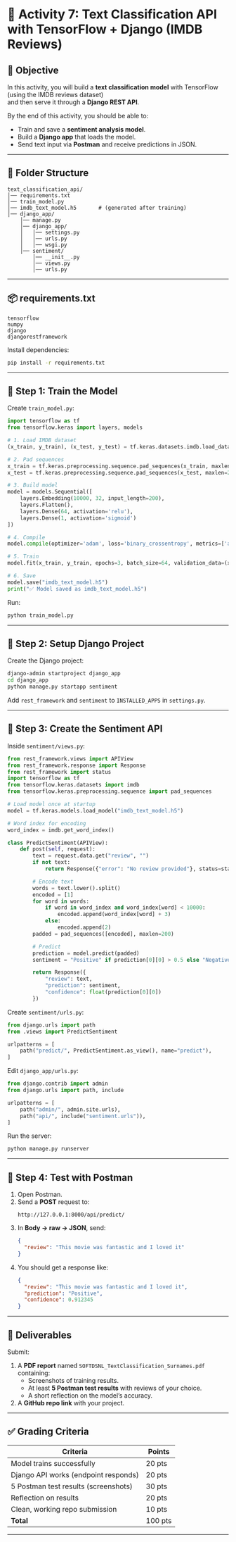 # 📝 Activity 7: Text Classification API with TensorFlow + Django (IMDB Reviews)

## 🎯 Objective
In this activity, you will build a **text classification model** with TensorFlow (using the IMDB reviews dataset)  
and then serve it through a **Django REST API**.  

By the end of this activity, you should be able to:
- Train and save a **sentiment analysis model**.  
- Build a **Django app** that loads the model.  
- Send text input via **Postman** and receive predictions in JSON.  

---

## 📂 Folder Structure
```
text_classification_api/
│── requirements.txt
│── train_model.py
│── imdb_text_model.h5       # (generated after training)
│── django_app/
    │── manage.py
    │── django_app/
    │   │── settings.py
    │   │── urls.py
    │   │── wsgi.py
    │── sentiment/
        │── __init__.py
        │── views.py
        │── urls.py
```

---

## 📦 requirements.txt
```
tensorflow
numpy
django
djangorestframework
```

Install dependencies:
```bash
pip install -r requirements.txt
```

---

## 🚀 Step 1: Train the Model
Create `train_model.py`:

```python
import tensorflow as tf
from tensorflow.keras import layers, models

# 1. Load IMDB dataset
(x_train, y_train), (x_test, y_test) = tf.keras.datasets.imdb.load_data(num_words=10000)

# 2. Pad sequences
x_train = tf.keras.preprocessing.sequence.pad_sequences(x_train, maxlen=200)
x_test = tf.keras.preprocessing.sequence.pad_sequences(x_test, maxlen=200)

# 3. Build model
model = models.Sequential([
    layers.Embedding(10000, 32, input_length=200),
    layers.Flatten(),
    layers.Dense(64, activation='relu'),
    layers.Dense(1, activation='sigmoid')
])

# 4. Compile
model.compile(optimizer='adam', loss='binary_crossentropy', metrics=['accuracy'])

# 5. Train
model.fit(x_train, y_train, epochs=3, batch_size=64, validation_data=(x_test, y_test))

# 6. Save
model.save("imdb_text_model.h5")
print("✅ Model saved as imdb_text_model.h5")
```

Run:
```bash
python train_model.py
```

---

## 🚀 Step 2: Setup Django Project
Create the Django project:

```bash
django-admin startproject django_app
cd django_app
python manage.py startapp sentiment
```

Add `rest_framework` and `sentiment` to `INSTALLED_APPS` in `settings.py`.

---

## 🚀 Step 3: Create the Sentiment API
Inside `sentiment/views.py`:

```python
from rest_framework.views import APIView
from rest_framework.response import Response
from rest_framework import status
import tensorflow as tf
from tensorflow.keras.datasets import imdb
from tensorflow.keras.preprocessing.sequence import pad_sequences

# Load model once at startup
model = tf.keras.models.load_model("imdb_text_model.h5")

# Word index for encoding
word_index = imdb.get_word_index()

class PredictSentiment(APIView):
    def post(self, request):
        text = request.data.get("review", "")
        if not text:
            return Response({"error": "No review provided"}, status=status.HTTP_400_BAD_REQUEST)

        # Encode text
        words = text.lower().split()
        encoded = [1]
        for word in words:
            if word in word_index and word_index[word] < 10000:
                encoded.append(word_index[word] + 3)
            else:
                encoded.append(2)
        padded = pad_sequences([encoded], maxlen=200)

        # Predict
        prediction = model.predict(padded)
        sentiment = "Positive" if prediction[0][0] > 0.5 else "Negative"

        return Response({
            "review": text,
            "prediction": sentiment,
            "confidence": float(prediction[0][0])
        })
```

Create `sentiment/urls.py`:

```python
from django.urls import path
from .views import PredictSentiment

urlpatterns = [
    path("predict/", PredictSentiment.as_view(), name="predict"),
]
```

Edit `django_app/urls.py`:

```python
from django.contrib import admin
from django.urls import path, include

urlpatterns = [
    path("admin/", admin.site.urls),
    path("api/", include("sentiment.urls")),
]
```

Run the server:
```bash
python manage.py runserver
```

---

## 🚀 Step 4: Test with Postman
1. Open Postman.  
2. Send a **POST** request to:
   ```
   http://127.0.0.1:8000/api/predict/
   ```
3. In **Body → raw → JSON**, send:
   ```json
   {
     "review": "This movie was fantastic and I loved it"
   }
   ```
4. You should get a response like:
   ```json
   {
     "review": "This movie was fantastic and I loved it",
     "prediction": "Positive",
     "confidence": 0.912345
   }
   ```

---

## 📝 Deliverables
Submit:
1. A **PDF report** named `SOFTDSNL_TextClassification_Surnames.pdf` containing:
   - Screenshots of training results.  
   - At least **5 Postman test results** with reviews of your choice.  
   - A short reflection on the model’s accuracy.  
2. A **GitHub repo link** with your project.

---

## ✅ Grading Criteria
| Criteria                               | Points |
|----------------------------------------|--------|
| Model trains successfully              | 20 pts |
| Django API works (endpoint responds)   | 20 pts |
| 5 Postman test results (screenshots)   | 30 pts |
| Reflection on results                  | 20 pts |
| Clean, working repo submission         | 10 pts |
| **Total**                              | 100 pts |

---
